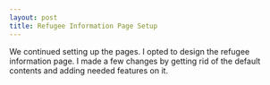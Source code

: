 ```yaml
---
layout: post
title: Refugee Information Page Setup
---
```

We continued setting up the pages. I opted to design the refugee information page.
	I made a few changes by getting rid of the default contents and adding needed features on it.